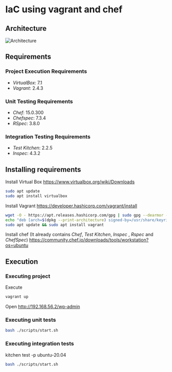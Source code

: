 # IaC using vagrant and chef

## Architecture

![Architecture](https://drive.google.com/uc?export=view&id=1V0dD5MsBit9WsiGTUJVdRK7iA81di8dt)

## Requirements

### Project Execution Requirements
- *VirtualBox*: 7.1
- *Vagrant*: 2.4.3

### Unit Testing Requirements
- *Chef*: 15.0.300
- *Chefspec*: 7.3.4
- *RSpec*: 3.8.0

### Integration Testing Requirements
- *Test Kitchen*: 2.2.5
- *Inspec*: 4.3.2

## Installing requirements

Install Virtual Box
https://www.virtualbox.org/wiki/Downloads
```sh
sudo apt update
sudo apt install virtualbox
```

Install Vagrant
https://developer.hashicorp.com/vagrant/install
```sh
wget -O - https://apt.releases.hashicorp.com/gpg | sudo gpg --dearmor -o /usr/share/keyrings/hashicorp-archive-keyring.gpg
echo "deb [arch=$(dpkg --print-architecture) signed-by=/usr/share/keyrings/hashicorp-archive-keyring.gpg] https://apt.releases.hashicorp.com $(lsb_release -cs) main" | sudo tee /etc/apt/sources.list.d/hashicorp.list
sudo apt update && sudo apt install vagrant
```

Install chef (It already contains _Chef_, _Test Kitchen_, _Inspec_ , _Rspec_ and _ChefSpec_)
https://community.chef.io/downloads/tools/workstation?os=ubuntu


## Execution

### Executing project

Execute
```sh
vagrant up
```

Open
http://192.168.56.2/wp-admin

### Executing unit tests

```sh
bash ./scripts/start.sh
```

### Executing integration tests

kitchen test -p ubuntu-20.04

```sh
bash ./scripts/start.sh
```
